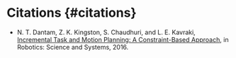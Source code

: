 Citations {#citations}
=========

- N. T. Dantam, Z. K. Kingston, S. Chaudhuri, and L. E. Kavraki,
  [Incremental Task and Motion Planning: A Constraint-Based Approach](http://www.roboticsproceedings.org/rss12/p02.html),
  in Robotics: Science and Systems, 2016.
